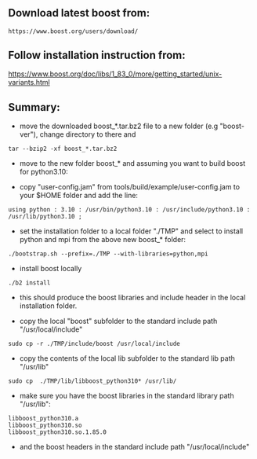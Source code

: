 # 

## Download latest boost from:
```
https://www.boost.org/users/download/
```

## Follow installation instruction from:
https://www.boost.org/doc/libs/1_83_0/more/getting_started/unix-variants.html


## Summary: 

* move the downloaded boost_*.tar.bz2 file to a new folder (e.g "boost-ver"), change directory to there and
```
tar --bzip2 -xf boost_*.tar.bz2
```
* move to the new folder boost_* and assuming you want to build boost for python3.10:

* copy "user-config.jam" from tools/build/example/user-config.jam to your $HOME folder and add the line:
```
using python : 3.10 : /usr/bin/python3.10 : /usr/include/python3.10 : /usr/lib/python3.10 ;
```

* set the installation folder to a local folder "./TMP" and select to install python and mpi from the above new boost_* folder:
```
./bootstrap.sh --prefix=./TMP --with-libraries=python,mpi
```

* install boost locally 
```
./b2 install
```
* this should produce the boost libraries and include header in the local installation folder.

* copy the local "boost" subfolder to the standard include path "/usr/local/include"
```
sudo cp -r ./TMP/include/boost /usr/local/include
```
* copy the contents of the local lib subfolder to the standard lib path "/usr/lib"
```
sudo cp  ./TMP/lib/libboost_python310* /usr/lib/
```

* make sure you have the boost libraries in the standard library path "/usr/lib":

```
libboost_python310.a
libboost_python310.so
libboost_python310.so.1.85.0
```
* and the boost headers in the standard include path "/usr/local/include"
